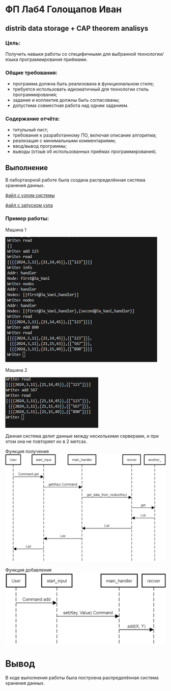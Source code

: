 # ФП Лаб4 Голощапов Иван
## distrib data storage + CAP theorem analisys
### Цель: 
Получить навыки работы со специфичными для выбранной технологии/языка программирования приёмами.

### Общие требования:

- программа должна быть реализована в функциональном стиле;
- требуется использовать идиоматичный для технологии стиль программирования;
- задание и коллектив должны быть согласованы;
- допустима совместная работа над одним заданием.

### Содержание отчёта:

- титульный лист;
- требования к разработанному ПО, включая описание алгоритма;
- реализация с минимальными комментариями;
- ввод/вывод программы;
- выводы (отзыв об использованных приёмах программирования).

## Выполнение
В лабортаорной работе была создана распределённая система хранения данных. 

[файл с узлом системы](src/main_handler.erl)

[файл c запуском узла](src/main.erl)

### Пример работы: 
Машина 1

![alt text](image.png)

Машина 2

![alt text](image-1.png)

Данная система делит данные между несколькими серверами, и при этом она не повторяет их в 2 метсах.

Функция получения
![alt text](image-3.png)

Функция добавления
![alt text](image-2.png)

# Вывод
В ходе выполнения работы была построена распределённая система хранения данных.